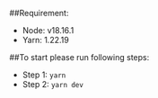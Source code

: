 ##Requirement:
- Node: v18.16.1
- Yarn: 1.22.19

##To start please run following steps:
- Step 1: `yarn`
- Step 2: `yarn dev`

